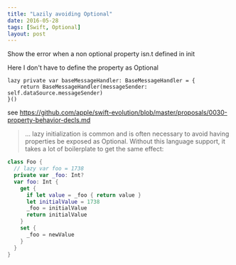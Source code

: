 ```yaml
---
title: "Lazily avoiding Optional"
date: 2016-05-28
tags: [Swift, Optional]
layout: post
---
```

Show the error when a non optional property isn.t defined in init


Here I don't have to define the property as Optional
```
lazy private var baseMessageHandler: BaseMessageHandler = {
    return BaseMessageHandler(messageSender: self.dataSource.messageSender)
}()
```


see https://github.com/apple/swift-evolution/blob/master/proposals/0030-property-behavior-decls.md

> ... lazy initialization is common and is often necessary to avoid having properties be exposed as Optional. Without this language support, it takes a lot of boilerplate to get the same effect:

```swift
class Foo {
  // lazy var foo = 1738
  private var _foo: Int?
  var foo: Int {
    get {
      if let value = _foo { return value }
      let initialValue = 1738
      _foo = initialValue
      return initialValue
    }
    set {
      _foo = newValue
    }
  }
}
```

